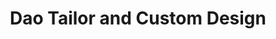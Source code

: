 ---
title: "Dao Tailor and Custom Design"
url: /waltham/dao-tailor-and-custom-design/
shop: Schneiderei
---